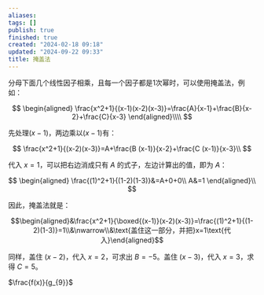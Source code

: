 ```yaml
---
aliases: 
tags: []
publish: true
finished: true
created: "2024-02-18 09:18"
updated: "2024-09-22 09:33"
title: 掩盖法
---
```

分母下面几个线性因子相乘，且每一个因子都是1次幂时，可以使用掩盖法，例如：

$$
\begin{aligned}   \frac{x^2+1}{(x-1)(x-2)(x-3)}=\frac{A}{x-1}+\frac{B}{x-2}+\frac{C}{x-3} \end{aligned}\\\\
$$

先处理$(x-1)$，两边乘以$(x-1)$有：

$$
  \frac{x^2+1}{(x-2)(x-3)}=A+\frac{B (x-1)}{x-2}+\frac{C (x-1)}{x-3}\\
$$

代入 $x=1$，可以把右边消成只有 $A$ 的式子，左边计算出的值，即为 $A$：

$$
\begin{aligned}   \frac{(1)^2+1}{(1-2)(1-3)}&=A+0+0\\   A&=1 \end{aligned}\\
$$

因此，掩盖法就是：

$$\begin{aligned}&\frac{x^2+1}{\boxed{(x-1)}(x-2)(x-3)}=\frac{(1)^2+1}{(1-2)(1-3)}=1\\&\nwarrow\\&\text{盖住这一部分，并把}x=1\text{代入}\end{aligned}$$

同样，盖住 $(x-2)$，代入 $x=2$，可求出 $B=-5$。盖住 $(x-3)$，代入 $x=3$，求得 $C=5$。

$\frac{f(x)}{g_{9}}$
